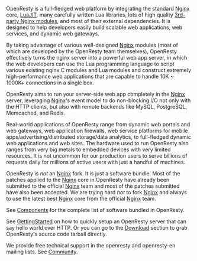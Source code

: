 <!---
    @title         OpenResty
    @creator       Yichun Zhang
    @created       2011-06-21 04:03 GMT
--->

OpenResty is a full-fledged web platform by integrating the standard [Nginx](nginx.html) core,
[LuaJIT](luajit.html), many carefully written Lua libraries, lots of high quality
[3rd-party Nginx modules](components.html), and most of their external dependencies.
It is designed to help developers easily build scalable web applications, web
services, and dynamic web gateways.

By taking advantage of various well-designed [Nginx](nginx.html) modules (most
of which are developed by the OpenResty team themselves), OpenResty effectively
turns the nginx server into a powerful web app server, in which the web developers
can use the Lua programming language to script various existing nginx C modules
and Lua modules and construct extremely high-performance web applications that
are capable to handle 10K ~ 1000K+ connections in a single box.

OpenResty aims to run your server-side web app completely in the [Nginx](nginx.html) server,
leveraging [Nginx](nginx.html)'s event model to do non-blocking I/O not only
with the HTTP clients, but also with remote backends like MySQL, PostgreSQL,
Memcached, and Redis.

Real-world applications of OpenResty range from dynamic web portals and web
gateways, web application firewalls, web service platforms for mobile
apps/advertising/distributed storage/data analytics,
to full-fledged dynamic web applications and web sites. The hardware used to
run OpenResty also ranges from very big metals to embedded devices with very
limited resources. It is not uncommon for our production users to serve billions
of requests daily for millions of active users with just a handful of machines.

OpenResty is *not* an [Nginx](nginx.html) fork. It is just a software bundle.
Most of the patches applied to the [Nginx](nginx.html) core in OpenResty have
already been submitted to the official [Nginx](nginx.html) team and most of
the patches submitted have also been accepted. We are trying hard *not* to fork
[Nginx](nginx.html) and always to use the latest best [Nginx](nginx.html) core
from the official [Nginx](nginx.html) team.

See [Components](components.html) for the complete list of software bundled
in OpenResty.

See [GettingStarted](getting-started.html) on how to quickly setup an OpenResty
server that can say hello world over HTTP. Or you can go to the [Download](download.html) section
to grab OpenResty's source code tarball directly.

We provide free technical support in the openresty and openresty-en mailing
lists. See [Community](community.html).
